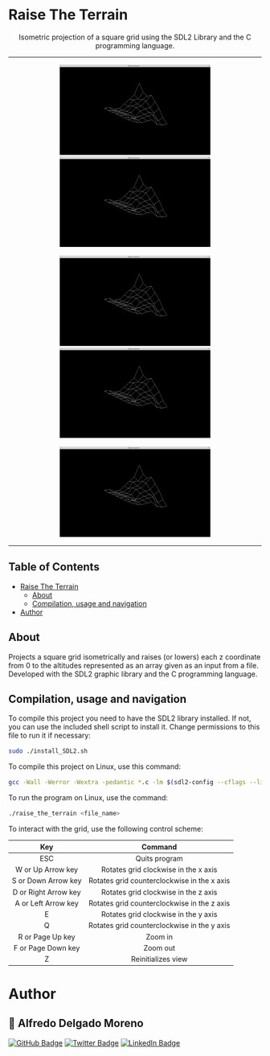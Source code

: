 # Raise The Terrain <a name="raise-the-terrain"></a>

<div align="center">
  <p>
    Isometric projection of a square grid using the SDL2 Library and the C programming language.
  </p>
  <hr>
	<p>
		<img src="./gifs/0_Raise_the_terrain_demo_init.gif" alt="0_Raise_the_terrain_demo_init" width="300" height="180" />
		<img src="./gifs/1_Raise_the_terrain_demo_rot_z.gif" alt="1_Raise_the_terrain_demo_rot_z" width="300" height="180" />
	</p>
	<p>
		<img src="./gifs/2_Raise_the_terrain_demo_rot_y.gif" alt="2_Raise_the_terrain_demo_rot_y" width="300" height="180" />
		<img src="./gifs/3_Raise_the_terrain_demo_rot_x.gif" alt="3_Raise_the_terrain_demo_rot_x" width="300" height="180" />
	</p>
	<p>
		<img src="./gifs/4_Raise_the_terrain_demo_zoom_reinit.gif" alt="4_Raise_the_terrain_demo_zoom_reinit" width="300" height="180" />
	</p>
</div>
<hr>

## Table of Contents

- [Raise The Terrain](#raise-the-terrain)
  * [About](#about)
  * [Compilation, usage and navigation](#compilation--usage-and-navigation)
- [Author](#author)

## About <a name="about"></a>

Projects a square grid isometrically and raises (or lowers) each z coordinate from 0 to the altitudes represented as an array given as an input from a file. Developed with the SDL2 graphic library and the C programming language.

## Compilation, usage and navigation <a name="compilation--usage-and-navigation"></a>

To compile this project you need to have the SDL2 library installed. If not, you can use the included shell script to install it. Change permissions to this file to run it if necessary:

```bash
sudo ./install_SDL2.sh
```

To compile this project on Linux, use this command:

```bash
gcc -Wall -Werror -Wextra -pedantic *.c -lm $(sdl2-config --cflags --libs) -o raise_the_terrain
```

To run the program on Linux, use the command:

```bash
./raise_the_terrain <file_name>
```

To interact with the grid, use the following control scheme:

|         Key          |                   Command                   |
| :------------------: | :-----------------------------------------: |
|         ESC          |                Quits program                |
|  W or Up Arrow key   |    Rotates grid clockwise in the x axis     |
| S or Down Arrow key  | Rotates grid counterclockwise in the x axis |
| D or Right Arrow key |    Rotates grid clockwise in the z axis     |
| A or Left Arrow key  | Rotates grid counterclockwise in the z axis |
|          E           |    Rotates grid clockwise in the y axis     |
|          Q           | Rotates grid counterclockwise in the y axis |
|   R or Page Up key   |                   Zoom in                   |
|  F or Page Down key  |                  Zoom out                   |
|          Z           |             Reinitializes view              |

# Author <a name="author"></a>

## 👤 Alfredo Delgado Moreno

[![GitHub Badge](https://img.shields.io/badge/GitHub-100000?style=for-the-badge&logo=github&logoColor=white)](https://github.com/AlfredPianist/) [![Twitter Badge](https://img.shields.io/badge/Twitter-1DA1F2?style=for-the-badge&logo=twitter&logoColor=white)](https://twitter.com/Alfred_Pianist) [![LinkedIn Badge](https://img.shields.io/badge/LinkedIn-0077B5?style=for-the-badge&logo=linkedin&logoColor=white)](https://www.linkedin.com/in/alfredo-delgado-moreno-75b65290/)